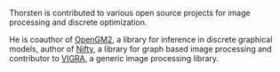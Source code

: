 Thorsten is contributed to various open source projects for image processing and discrete optimization.

He is coauthor of <a href="http://hciweb2.iwr.uni-heidelberg.de/opengm/">OpenGM2</a>, a library for inference in discrete graphical models, author of <a href="https://github.com/DerThorsten/nifty"> Nifty</a>, a library for graph based image processing and contributor to  <a href="https://ukoethe.github.io/vigra/"> VIGRA</a>, a generic image processing library.
